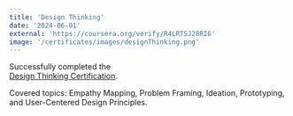 ```yaml
---
title: 'Design Thinking'
date: '2024-06-01'
external: 'https://coursera.org/verify/R4LRTSJ28RI6'
image: '/certificates/images/designThinking.png'
---
```


Successfully completed the <br>
[Design Thinking Certification](https://coursera.org/verify/R4LRTSJ28RI6).

Covered topics: Empathy Mapping, Problem Framing, Ideation, Prototyping, and User-Centered Design Principles.
